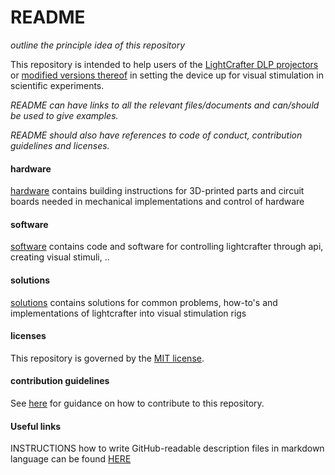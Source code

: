 # README

*outline the principle idea of this repository*

This repository is intended to help users of the [LightCrafter DLP projectors](http://www.ti.com/tool/DLPLCR4500EVM# "DLP Lcr 4500 EVM") or [modified versions thereof](https://www.ekbtechnologies.com/e-store/dlp-lightcrafter-4500 "e.g. EKB Technologies Lcr4500") in setting the device up for visual stimulation in scientific experiments.


*README can have links to all the relevant files/documents and can/should be used to give examples.*

*README should also have references to code of conduct, contribution guidelines and licenses.*

#### hardware

[hardware](../hardware) contains building instructions for 3D-printed parts and circuit boards needed in mechanical implementations and control of hardware

#### software

[software](../software) contains code and software for controlling lightcrafter through api, creating visual stimuli, ..

#### solutions

[solutions](../solutions) contains solutions for common problems, how-to's and implementations of lightcrafter into visual stimulation rigs

#### licenses
This repository is governed by the [MIT license](..LICENSE).

#### contribution guidelines
See [here](..contribution_guidelines.md) for guidance on how to contribute to this repository.

#### Useful links

INSTRUCTIONS how to write GitHub-readable description files in markdown language can be found [HERE](https://github.com/adam-p/markdown-here/wiki/Markdown-Cheatsheet "GitHub Markdown Cheatsheet")

